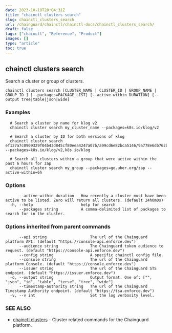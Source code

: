 ```yaml
---
date: 2023-10-18T20:04:31Z
title: "chainctl clusters search"
slug: chainctl_clusters_search
url: /chainguard/chainctl/chainctl-docs/chainctl_clusters_search/
draft: false
tags: ["chainctl", "Reference", "Product"]
images: []
type: "article"
toc: true
---
```

## chainctl clusters search

Search a cluster or group of clusters.

```
chainctl clusters search [CLUSTER_NAME | CLUSTER_ID | GROUP_NAME | GROUP_ID ] [--packages=PACKAGE_LIST] [--active-within DURATION] [--output tree|table|json|wide]
```

### Examples

```
  # Search a cluster by name for klog v2
  chainctl cluster search my_cluster_name --packages=k8s.io/klog/v2
  
  # Search a cluster by ID for both versions of klog
  chainctl cluster search ef127a7c0909329f04b43d845cf80eea4247a07b/a99cd6e82bca5146/9a778e6db762b750 --packages=k8s.io/klog/v2,k8s.io/klog
  
  # Search all clusters within a group that were active within the past 6 hours for zap
  chainctl cluster search my_group --packages=go.uber.org/zap --active-within=6h
```

### Options

```
      --active-within duration   How recently a cluster must have been active to be listed. Zero will return all clusters. (default 24h0m0s)
  -h, --help                     help for search
      --packages string          A comma-delimited list of packages to search for in the cluster.
```

### Options inherited from parent commands

```
      --api string                   The url of the Chainguard platform API. (default "https://console-api.enforce.dev")
      --audience string              The Chainguard token audience to request. (default "https://console-api.enforce.dev")
      --config string                A specific chainctl config file.
      --console string               The url of the Chainguard platform Console. (default "https://console.enforce.dev")
      --issuer string                The url of the Chainguard STS endpoint. (default "https://issuer.enforce.dev")
  -o, --output string                Output format. One of: ["", "json", "id", "table", "terse", "tree", "wide"]
      --timestamp-authority string   The url of the Chainguard Timestamp Authority endpoint. (default "https://tsa.enforce.dev")
  -v, --v int                        Set the log verbosity level.
```

### SEE ALSO

* [chainctl clusters](/chainguard/chainctl/chainctl-docs/chainctl_clusters/)	 - Cluster related commands for the Chainguard platform.

